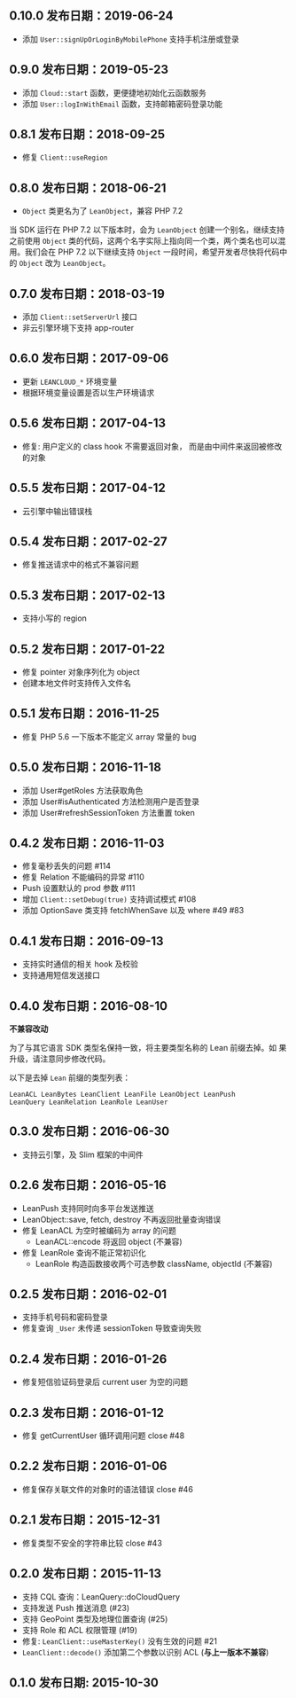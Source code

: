 
0.10.0 发布日期：2019-06-24
----

- 添加 `User::signUpOrLoginByMobilePhone` 支持手机注册或登录

0.9.0 发布日期：2019-05-23
----

- 添加 `Cloud::start` 函数，更便捷地初始化云函数服务
- 添加 `User::logInWithEmail` 函数，支持邮箱密码登录功能

0.8.1 发布日期：2018-09-25
----

- 修复 `Client::useRegion`

0.8.0 发布日期：2018-06-21
----

- `Object` 类更名为了 `LeanObject`，兼容 PHP 7.2

当 SDK 运行在 PHP 7.2 以下版本时，会为 `LeanObject` 创建一个别名，继续支持之前使用 `Object` 类的代码，这两个名字实际上指向同一个类，两个类名也可以混用。我们会在 PHP 7.2 以下继续支持 `Object` 一段时间，希望开发者尽快将代码中的 `Object` 改为 `LeanObject`。

0.7.0 发布日期：2018-03-19
----

* 添加 `Client::setServerUrl` 接口
* 非云引擎环境下支持 app-router

0.6.0 发布日期：2017-09-06
----

* 更新 `LEANCLOUD_*` 环境变量
* 根据环境变量设置是否以生产环境请求

0.5.6 发布日期：2017-04-13
----

* 修复: 用户定义的 class hook 不需要返回对象，
    而是由中间件来返回被修改的对象

0.5.5 发布日期：2017-04-12
----

* 云引擎中输出错误栈

0.5.4 发布日期：2017-02-27
----

* 修复推送请求中的格式不兼容问题

0.5.3 发布日期：2017-02-13
----

* 支持小写的 region

0.5.2 发布日期：2017-01-22
----

* 修复 pointer 对象序列化为 object
* 创建本地文件时支持传入文件名

0.5.1 发布日期：2016-11-25
----

* 修复 PHP 5.6 一下版本不能定义 array 常量的 bug

0.5.0 发布日期：2016-11-18
----

* 添加 User#getRoles 方法获取角色
* 添加 User#isAuthenticated 方法检测用户是否登录
* 添加 User#refreshSessionToken 方法重置 token

0.4.2 发布日期：2016-11-03
----

* 修复毫秒丢失的问题 #114
* 修复 Relation 不能编码的异常 #110
* Push 设置默认的 prod 参数 #111
* 增加 `Client::setDebug(true)` 支持调试模式 #108
* 添加 OptionSave 类支持 fetchWhenSave 以及 where #49 #83

0.4.1 发布日期：2016-09-13
----

* 支持实时通信的相关 hook 及校验
* 支持通用短信发送接口

0.4.0 发布日期：2016-08-10
----

**不兼容改动**

为了与其它语言 SDK 类型名保持一致，将主要类型名称的 Lean 前缀去掉。如
果升级，请注意同步修改代码。

以下是去掉 `Lean` 前缀的类型列表：

```
LeanACL LeanBytes LeanClient LeanFile LeanObject LeanPush
LeanQuery LeanRelation LeanRole LeanUser
```

0.3.0 发布日期：2016-06-30
----

* 支持云引擎，及 Slim 框架的中间件

0.2.6 发布日期：2016-05-16
----

* LeanPush 支持同时向多平台发送推送
* LeanObject::save, fetch, destroy 不再返回批量查询错误
* 修复 LeanACL 为空时被编码为 array 的问题
  - LeanACL::encode 将返回 object (不兼容)
* 修复 LeanRole 查询不能正常初识化
  - LeanRole 构造函数接收两个可选参数 className, objectId (不兼容)

0.2.5 发布日期：2016-02-01
----
* 支持手机号码和密码登录
* 修复查询 `_User` 未传递 sessionToken 导致查询失败

0.2.4 发布日期：2016-01-26
----

* 修复短信验证码登录后 current user 为空的问题

0.2.3 发布日期：2016-01-12
----

* 修复 getCurrentUser 循环调用问题 close #48

0.2.2 发布日期：2016-01-06
----

* 修复保存关联文件的对象时的语法错误 close #46

0.2.1 发布日期：2015-12-31
----

* 修复类型不安全的字符串比较 close #43

0.2.0 发布日期：2015-11-13
----
* 支持 CQL 查询：LeanQuery::doCloudQuery
* 支持发送 Push 推送消息 (#23)
* 支持 GeoPoint 类型及地理位置查询 (#25)
* 支持 Role 和 ACL 权限管理 (#19)
* 修复: `LeanClient::useMasterKey()` 没有生效的问题 #21
* `LeanClient::decode()` 添加第二个参数以识别 ACL
  (**与上一版本不兼容**)

0.1.0 发布日期: 2015-10-30
----
